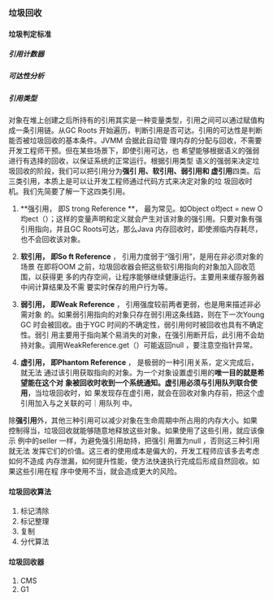 ### 垃圾回收
#### 垃圾判定标准
##### 引用计数器

##### 可达性分析

##### 引用类型

对象在堆上创建之后所持有的引用其实是一种变量类型，引用之间可以通过赋值构成一条引用链。从GC Roots 开始遍历，判断引用是否可达。引用的可达性是判断能否被垃圾回收的基本条件。JVMM 会据此自动管
理内存的分配与回收，不需要开发工程师干预。但在某些场景下，即使引用可达，也
希望能够根据语义的强弱进行有选择的回收，以保证系统的正常运行。根据引用类型
语义的强弱来决定垃圾回收的阶段，我们可以把引用分为**强引 用、软引用、弱引用和
虚引用**四类。后三类引用，本质上是可以让开发工程师通过代码方式来决定对象的垃
圾回收时机。我们先简要了解一下这四类引用。

1. **强引用， 即S trong Reference **， 最为常见。如Object o均ect = new O均ect（）；这样的变量声明和定义就会产生对该对象的强引用。只要对象有强引用指向，并且GC Roots可达，那么Java 内存回收时，即使濒临内存耗尽，也不会回收该对象。

2. **软引用， 即So ft Reference** ， 引用力度弱于“强引用”，是用在非必须对象的场景
   在即将OOM 之前，垃圾回收器会把这些软引用指向的对象加入回收范围，以获得更
   多的内存空间，让程序能够继续健康运行。主要用来缓存服务器中间计算结果及不需
   要实时保存的用户行为等。

3. **弱引用， 即Weak Reference** ， 引用强度较前两者更弱，也是用来描述非必需对象
   的。如果弱引用指向的对象只存在弱引用这条线路，则在下一次Young GC 时会被回收。由于YGC 时间的不确定性，弱引用何时被回收也具有不确定性。弱引 用主要用于指向某个易消失的对象，在强引用断开后，此引用不会劫持对象。调用WeakReference.get（）可能返回null ，要注意空指针异常。

4. **虚引用， 即Phantom Reference** ， 是极弱的一种引用关系，定义完成后，就无法
   通过该引用获取指向的对象。为一个对象设置虚引用的**唯一目的就是希望能在这个对**
   **象被回收时收到一个系统通知。虚引用必须与引用队列联合使用**，当垃圾回收时，如
   果发现存在虚引用，就会在回收对象内存前，把这个虚引用加入与之关联的可｜用队列
   中。

除**强引用**外，其他三种引用可以减少对象在生命周期中所占用的内存大小。如果
控制得当，垃圾回收就能够随意地释放这些对象。如果使用了这些引用，就应该像示
例中的seller 一样，为避免强引用劫持，把强引 用置为null ，否则这三种引用就无法
发挥它们的价值。这三者的使用成本是偏大的，开发工程师应该多去考虑如何不造成
内存泄漏，如何提升性能，使方法快速执行完成后形成自然回收。如果这些引用在程
序中使用不当，就会造成更大的风险。

#### 垃圾回收算法
1. 标记清除
2. 标记整理
3. 复制
4. 分代算法
#### 垃圾回收器
1. CMS
2. G1    





[^参考]: 引用类型部分码出高效，ThreadLocal

